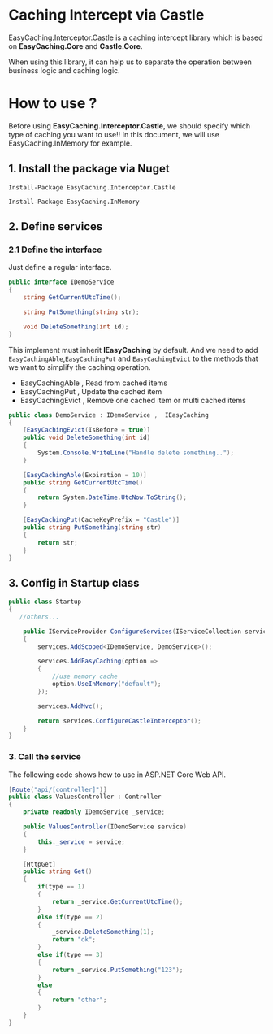 # Caching Intercept via Castle

EasyCaching.Interceptor.Castle is a caching intercept library which is based on **EasyCaching.Core** and **Castle.Core**.

When using this library, it can help us to separate the operation between business logic and caching logic.

# How to use ?

Before using **EasyCaching.Interceptor.Castle**, we should specify which type of caching you want to use!! In this document, we will use EasyCaching.InMemory for example.

## 1. Install the package via Nuget

```
Install-Package EasyCaching.Interceptor.Castle 

Install-Package EasyCaching.InMemory
```

## 2. Define services

### 2.1 Define the interface

Just define a regular interface.

```csharp
public interface IDemoService 
{
    string GetCurrentUtcTime();

    string PutSomething(string str);

    void DeleteSomething(int id);
}
```

This implement must inherit **IEasyCaching** by default. And we need to add `EasyCachingAble`,`EasyCachingPut` and `EasyCachingEvict` to the methods that we want to simplify the caching operation.

- EasyCachingAble , Read from cached items
- EasyCachingPut , Update the cached item
- EasyCachingEvict , Remove one cached item or multi cached items

```csharp
public class DemoService : IDemoService ,  IEasyCaching
{
    [EasyCachingEvict(IsBefore = true)]
    public void DeleteSomething(int id)
    {
        System.Console.WriteLine("Handle delete something..");
    }

    [EasyCachingAble(Expiration = 10)]
    public string GetCurrentUtcTime()
    {
        return System.DateTime.UtcNow.ToString();
    }

    [EasyCachingPut(CacheKeyPrefix = "Castle")]
    public string PutSomething(string str)
    {
        return str;
    }
}
```

## 3. Config in Startup class

```csharp
public class Startup
{
   //others...

    public IServiceProvider ConfigureServices(IServiceCollection services)
    {
        services.AddScoped<IDemoService, DemoService>();

        services.AddEasyCaching(option =>
        {
            //use memory cache
            option.UseInMemory("default");
        });

        services.AddMvc();

        return services.ConfigureCastleInterceptor();
    } 
}
```

### 3. Call the service

The following code shows how to use in ASP.NET Core Web API.

```csharp
[Route("api/[controller]")]
public class ValuesController : Controller
{
    private readonly IDemoService _service;

    public ValuesController(IDemoService service)
    {
        this._service = service;
    }

    [HttpGet]
    public string Get()
    {
        if(type == 1)
        {
            return _service.GetCurrentUtcTime();
        }
        else if(type == 2)
        {
            _service.DeleteSomething(1);
            return "ok";
        }
        else if(type == 3)
        {
            return _service.PutSomething("123");
        }
        else
        {
            return "other";
        }
    }
}
```

